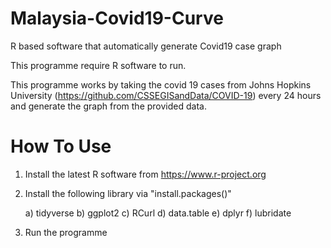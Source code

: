 # Malaysia-Covid19-Curve
R based software that automatically generate Covid19 case graph

This programme require R software to run.

This programme works by taking the covid 19 cases from Johns Hopkins University (https://github.com/CSSEGISandData/COVID-19) every 24 hours and generate the graph from the provided data.

# How To Use
1) Install the latest R software from https://www.r-project.org
2) Install the following library via "install.packages()"

    a) tidyverse
    b) ggplot2
    c) RCurl
    d) data.table
    e) dplyr
    f) lubridate

3) Run the programme
